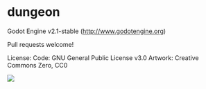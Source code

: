 # dungeon

Godot Engine v2.1-stable (http://www.godotengine.org)

Pull requests welcome!

License:
Code: GNU General Public License v3.0
Artwork: Creative Commons Zero, CC0

![](https://raw.githubusercontent.com/stephdin/dungeon/master/screenshot.png)
